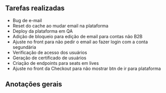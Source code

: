 ## Tarefas realizadas

- Bug de e-mail
- Reset do cache ao mudar email na plataforma
- Deploy da plataforma em QA
- Adição de bloqueio para edição de email para contas não B2B
- Ajuste no front para não pedir o email ao fazer login com a conta segundária
- Verificação de acesso dos usuários
- Geração de certificado de usuários
- Criação de endpoints para seats em lives
- Ajuste no front da Checkout para não mostrar btn de ir para plataforma

## Anotações gerais